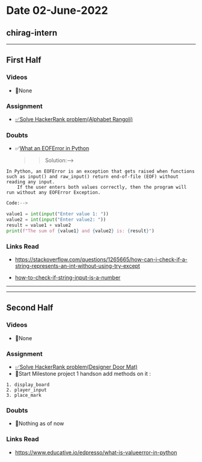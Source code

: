# Date 02-June-2022

## chirag-intern

<hr>

## First Half

### Videos

- 🚫None

### Assignment

- [✅Solve HackerRank problem(Alphabet Rangoli)](https://github.com/sp18-interns/chirag-intern/blob/main/02-June-2022/HackerRank/alphabet-rangoli-problem.png)

### Doubts

- ✅[What an EOFError in Python](https://maschituts.com/what-is-an-eof-error-in-python/#:~:text=In%20Python%2C%20an%20EOFError%20is,converts%20it%20to%20a%20string.)
  > > Solution:-->

```
In Python, an EOFError is an exception that gets raised when functions such as input() and raw_input() return end-of-file (EOF) without reading any input.
    If the user enters both values correctly, then the program will run without any EOFError Exception.
```

```python
Code:-->

value1 = int(input("Enter value 1: "))
value2 = int(input("Enter value2: "))
result = value1 + value2
print(f"The sum of {value1} and {value2} is: {result}")
```

### Links Read

- https://stackoverflow.com/questions/1265665/how-can-i-check-if-a-string-represents-an-int-without-using-try-except

- [how-to-check-if-string-input-is-a-number](https://stackoverflow.com/questions/5424716/how-to-check-if-string-input-is-a-number)

<hr>
<hr>

## Second Half

### Videos

- 🚫None

### Assignment

- [✅Solve HackerRank problem(Designer Door Mat)](https://github.com/sp18-interns/chirag-intern/blob/main/02-June-2022/HackerRank/designer-door-mat-problem.png)
- 🔄Start Milestone project 1 handson add methods on it :

```
1. display_board
2. player_input
3. place_mark
```

### Doubts

- 🚫Nothing as of now

### Links Read

- https://www.educative.io/edpresso/what-is-valueerror-in-python
